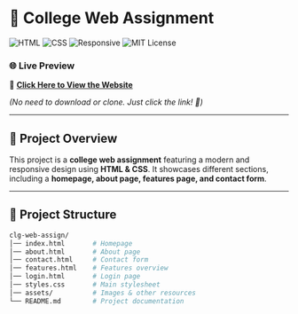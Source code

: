 # 🚀 College Web Assignment

![HTML](https://img.shields.io/badge/HTML5-%23E34F26.svg?style=for-the-badge&logo=html5&logoColor=white)
![CSS](https://img.shields.io/badge/CSS3-%231572B6.svg?style=for-the-badge&logo=css3&logoColor=white)
![Responsive](https://img.shields.io/badge/Responsive%20Design-%2300d084.svg?style=for-the-badge)
![MIT License](https://img.shields.io/badge/License-MIT-blue.svg)

### 🌐 Live Preview  
🔗 **[Click Here to View the Website](https://iit2024067.github.io/clg-web-assign/)**  

*(No need to download or clone. Just click the link! 🚀)*  

---

## 📌 Project Overview

This project is a **college web assignment** featuring a modern and responsive design using **HTML & CSS**. It showcases different sections, including a **homepage, about page, features page, and contact form**.

---

## 📂 Project Structure

```bash
clg-web-assign/
│── index.html       # Homepage
│── about.html       # About page
│── contact.html     # Contact form
│── features.html    # Features overview
│── login.html       # Login page
│── styles.css       # Main stylesheet
│── assets/          # Images & other resources
└── README.md        # Project documentation
